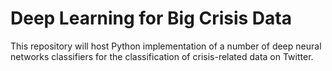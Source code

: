 # Deep Learning for Big Crisis Data
This repository will host Python implementation of a number of deep neural networks classifiers for the classification of crisis-related data on Twitter.
